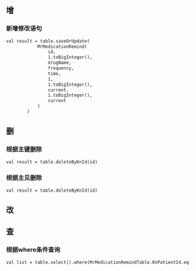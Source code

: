 ## 增
### 新增修改语句
```markdown
val result = table.saveOrUpdate(
            MrMedicationRemind(
                id,
                1.toBigInteger(),
                drugName,
                frequency,
                time,
                1,
                1.toBigInteger(),
                current,
                1.toBigInteger(),
                current
            )
        )
```
## 删

### 根据主键删除
```markdown
val result = table.deleteByKnId(id)
```

### 根据主见删除
```markdown
val result = table.deleteByKnId(id)
```
## 改
## 查

### 根据where条件查询
```markdown
val list = table.select().where(MrMedicationRemindTable.KnPatientId.eq(arg(1))).find()
```